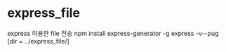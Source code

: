 # express_file
express 이용한 file 전송
npm install express-generator -g
express -v--pug [dir = ../express_file/]